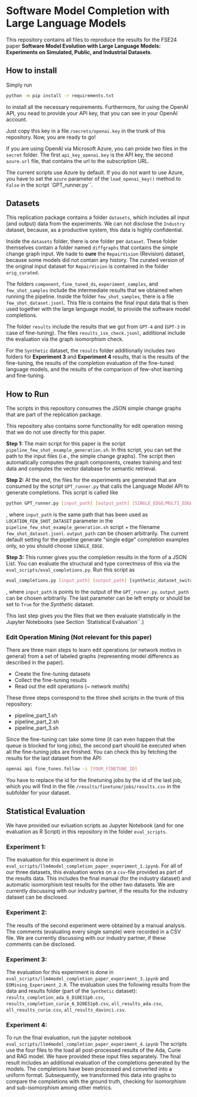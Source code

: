 # Software Model Completion with Large Language Models

This repository contains all files to reproduce the results for the FSE24 paper **Software Model Evolution with Large Language Models: Experiments on Simulated, Public, and Industrial Datasets**.

## How to install

Simply run 

```bash
python -m pip install -r requirements.txt
```
to install all the necessary requirements. Furthermore, for using the OpenAI API, you nead to provide your API key, that you can see in your OpenAI account. 

Just copy this key in a file `/secrets/openai.key` in the trunk of this repository.
Now, you are ready to go!

If you are using OpenAI via Microsoft Azure, you can proide two files in the `secret` folder.
The first `api_key_openai.key` is the API key, the second `azure.url` file, that contains the url to the subscription URL.

The current scripts use Azure by default. If you do not want to use Azure, you have to set the `azure` parameter of the `load_openai_key()` method to `False` in the script `GPT_runner.py``.

## Datasets
This replication package contains a folder `datasets`, which includes all input (and output) data from the experiments. We can not disclose the `Industry` dataset, because, as a productive system, this data is highly confidential.

Inside the `datasets` folder, there is one folder per `dataset`. These folder themselves contain a folder named `diffgraphs` that contains the simple change graph input. We hade to **cure** the `RepairVision` (Revision) dataset, because some models did not contain any history. The curated version of the original input dataset for `RepairVision` is contained in the folder `orig_curated`.

The folders `component`, `fine_tuned_ds`, `experiment_samples`, and `few_shot_samples` include the intermediate results that we obtained when running the pipeline. Inside the folder `few_shot_samples`, there is a file `few_shot_dataset.jsonl`. This file is contains the final input data that is then used together with the large language model, to provide the software model completions.

The folder `results` include the results that we got from `GPT-4` and (`GPT-3` in case of fine-tuning).
The files `results_iso_check.jsonl`, additional include the evaluation via the graph isomorphism check. 

For the `Synthetic`  dataset, the `results` folder additionally includes two folders for **Experiment 3** and **Experiment 4** results, that is the results of the fine-tuning, the results of the completion evaluation of the fine-tuned language models, and the results of the comparison of few-shot learning and fine-tuning.

## How to Run

The scripts in this repository consumes the JSON simple change graphs that are part of the replication package.

This repository also contains some functionality for edit operation mining that we do not use directly for this paper.

**Step 1:**
The main script for this paper is the script `pipeline_few_shot_example_generation.sh`. In this script, you can set the path to the input files (i.e., the simple change graphs). The script then automatically computes the graph components, creates training and test data and computes the vector database for semantic retrieval.

**Step 2:** 
At the end, the files for the experiments are generated that are consumed by the script `GPT_runner.py` that calls the Language Model API to generate completions. This script is called like 

```bash
python GPT_runner.py [input_path] [output_path] [SINGLE_EDGE/MULTI_EDGE]
```
, where `input_path` is the same path that has been used as `LOCATION_FEW_SHOT_DATASET` parameter in the `pipeline_few_shot_example_generation.sh` script + the filename `few_shot_dataset.jsonl`. `output_path` can be chosen arbitrarily. The current default setting for the pipeline generate "single edge" completion examples only, so you should choose `SINGLE_EDGE`.

**Step 3:**
This runner gives you the completion results in the form of a JSON List. You can evaluate the structural and type correctness of this via the `eval_scripts/eval_completions.py`. Run this script as
```bash
eval_completions.py [input_path] [output_path] [synthetic_dataset_switch (optional: defaults to False)]
```
, where `input_path` is points to the output of the `GPT_runner.py`. `output_path` can be chosen arbitrarily. The last parameter can be left empty or should be set to `True` for the *Synthetic* dataset.

This last step gives you the files that we then evaluate statistically in the Jupyter Notebooks (see Section `Statistical Evaluation``.)

### Edit Operation Mining (Not relevant for this paper)
There are three main steps to learn edit operations (or network motivs in general) from a set of labeled graphs (representing model differencs as described in the paper).
-  Create the fine-tuning datasets
-  Collect the fine-tuning results
-  Read out the edit operations (~ network motifs)

These three steps correspond to the three shell scripts in the trunk of this repository:
-  pipeline_part_1.sh
-  pipeline_part_2.sh
-  pipeline_part_3.sh

Since the fine-tuning can take some time (it can even happen that the queue is blocked for long jobs), the second part should be executed when all the fine-tuning jobs are finished.
You can check this by fetching the results for the last dataset from the API:

```bash
openai api fine_tunes.follow -i [YOUR_FINETUNE_ID]
```

You have to replace the id for the finetuning jobs by the id of the last job, which you will find in the file `/results/finetune/jobs/results.csv` in the subfolder for your dataset.

## Statistical Evaluation
We have provided our evluation scripts as Jupyter Notebook (and for one evaluation as R Script) in this repository in the folder `eval_scripts`.

### Experiment 1:
The evaluation for this experiment is done in `eval_scripts/llm4model_completion_paper_experiment_1.ipynb`.
For all of our three datasets, this evaluation works on a `csv`-file provided as part of the results data.
This includes the final manual (for the industry dataset) and automatic isomorphism test results for the other two datasets.
We are currently discussing with our industry partner, if the results for the industry dataset can be disclosed.

### Experiment 2:
The results of the second experiment were obtained by a manual analysis. The comments (evaluating every single sample) were recorded in a CSV file.
We are currently discussing with our industry partner, if these comments can be disclosed.

### Experiment 3:
The evaluation for this experiment is done in `eval_scripts/llm4model_completion_paper_experiment_3.ipynb` and `EOMining_Experiment_2.R`.
The evaluation uses the following results from the data and results folder (part of the `Synthetic` dataset): `results_completion_ada_6_D10E31p0.csv`,
`results_completion_curie_6_D20E51p0.csv`,
`all_results_ada.csv`,
`all_results_curie.csv`,
`all_results_davinci.csv`.

### Experiment 4: 
To run the final evaluation, run the jupyter notebook `eval_scripts/llm4model_completion_paper_experiment_4.ipynb`
The scripts use the four files to the load all post-processed results of the Ada, Curie and RAG model. We have provided these input files separately.
The final result includes an additional evaluation of the completions generated by the models. The completions have been processed and converted into a uniform format.
Subsequently, we transformed this data into graphs to compare the completions with the ground truth, checking for isomorphism and sub-isomorphism among other metrics.